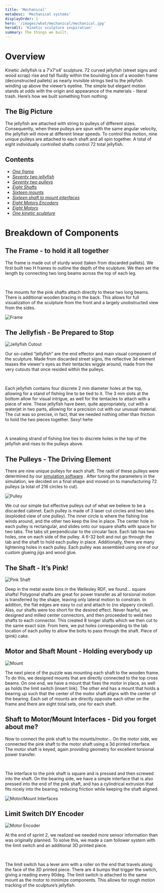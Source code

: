 ```yaml
---
title: 'Mechanical'
metaDesc: 'Mechanical systems'
displayOrder: 1
hero: '/images/what/mechanical/mechanical.jpg'
heroAlt: 'Kinetic sculpture inspiration'
summary: The things we built.
---
```


# Overview

Kinetic Jellyfish is a 7’x7’x4’ sculpture. 72 curved jellyfish (street signs and wood
scrap) rise and fall fluidly within the bounding box of a wooden frame (deconstructed
pallets) as nearly invisible strings tied to the jellyfish winding up above the viewer’s
eyeline. The simple but elegant motion stands at odds with the origin and appearance of
the materials - literal trash. Here’s how we built something from nothing:

## The Big Picture

The jellyfish are attached with string to pulleys of different sizes. Consequently, when
these pulleys are spun with the same angular velocity, the jellyfish will move at
different linear speeds. To control this motion, nine unique pulleys are attached to
each shaft and all spin together. A total of eight individually controlled shafts
control 72 total jellyfish.

## Contents

- [*One frame*](/what/mechanical/#the-frame---to-hold-it-all-together)
- [*Seventy two jellyfish*](/what/mechanical/#the-jellyfish---be-prepared-to-stop)
- [*Seventy two pulleys*](/what/mechanical/#the-pulleys---the-driving-element)
- [*Eight Shafts*](/what/mechanical/#the-shaft---it%E2%80%99s-pink!)
- [*Sixteen mounts*](/what/mechanical/#motor-and-shaft-mount---holding-everybody-up)
- [*Sixteen shaft to mount interfaces*](/what/mechanical/#shaft-to-motor%2Fmount-interfaces---did-you-forget-about-me%3F)
- [*Eight Motors Encoders*](/what/mechanical/#limit-switch-diy-encoder)
- [*Eight Motors*](/what/mechanical/#motor-and-shaft-mount---holding-everybody-up)
- [*One kinetic sculpture*](/what/mechanical/#the-big-picture)

# Breakdown of Components

## The Frame - to hold it all together

<div class="multi-image">

  <div>
    <p>
    The frame is made out of sturdy wood (taken from discarded pallets). We first built
    two H frames to outline the depth of the sculpture. We then set the length by
    connecting two long beams across the top of each leg.
    </p>
    <br/>
    <p>
    The mounts for the pink shafts attach directly to these two long beams. There is
    additional wooden bracing in the back. This allows for full visualization of the
    sculpture from the front and a largely unobstructed view from the sides.
    </p>
  </div>

  <div class="[ page-content__img-wrapper ] [ frame ]" data-frame="quinary">
    <img src="/images/how/sprint-3/sprint-3.jpg" alt="Frame"/>
  </div>

</div>



## The Jellyfish - Be Prepared to Stop

<div class="multi-image">

  <div class="[ page-content__img-wrapper ] [ frame ]" data-frame="quinary">
    <img src="/images/what/mechanical/jellyfish.jpg" alt="Jellyfish Cutout"/>
  </div>

  <div>
    <p>
      Our so-called “jellyfish” are the end effector and main visual component of the
      sculpture. Made from discarded street signs, the reflective 3d element teases the
      viewer's eyes as their tentacles wiggle around, made from the very cutouts that
      once resided within the pulleys.
    </p>
    <br/>
    <p>
      Each jellyfish contains four discrete 2 mm
      diameter holes at the top, allowing for a stand of fishing line to be tied to it.
      The 3 mm slots at the bottom allow for visual intrigue, as well for the tentacles
      to attach with a piece of wire. These jellyfish have been, quite appropriately,
      cut with a waterjet in two parts, allowing for a precision cut with our unusual
      material. The cut was so precise, in fact, that we needed nothing other than
      friction to hold the two pieces together.  Sexy! hehe
    </p>
    <br>
    <p>
      A sneaking strand of fishing line ties to discrete holes in the top of the
      jellyfish and rises to the pulleys above.
    </p>
  </div>

</div>


## The Pulleys - The Driving Element 

<div class="multi-image">

  <div>
    <p>
      There are nine unique pulleys for each shaft. The radii of these pulleys were
      determined by our
      <a href="/what/software/#processing"> simulation software</a>
      . After tuning the parameters
      in the simulation, we decided on a final shape and moved on to manufacturing 72
      pulleys (a total of 216 circles to cut).
    </p>
  </div>

  <div class="[ page-content__img-wrapper ] [ frame ]" data-frame="quinary">
    <img src="/images/what/mechanical/pulley.jpg" alt="Pulley"/>
  </div>

</div>

We cut our simple but effective pulleys out of what we believe to be a discarded
cabinet. Each pulley is made of 3 laser cut circles and two tabs. (exploded view of one
pulley). The inner circle is where the fishing line winds around, and the other two keep
the line in place. The center hole in each pulley is rectangular, and slides onto our
square shafts with space for two tabs. The tabs sit perpendicular to the circular face.
Each tab has two holes, one on each side of the pulley. A 6-32 bolt and nut go through
the tab and the shaft to hold each pulley in place. Additionally, there are many
lightening holes in each pulley. Each pulley was assembled using one of our custom
glueing jigs and wood glue. 



## The Shaft - It’s Pink!

<div class="centered-image">
  <div class="[ page-content__img-wrapper ] [ frame ]" data-frame="quinary">
    <img src="/images/what/mechanical/shaft.jpg" alt="Pink Shaft"/>
  </div>
</div>

Deep in the metal waste bins in the Wellesley RDF, we found… square shafts! Polygonal
shafts are great for power transfer as all torsional motion is transferred by the shape,
leaving only lateral motion to constrain. In addition, the flat edges are easy to cut
and attach to (no slippery circles!). Alas, our shafts were too short for the desired
effect. Never fearful, we designed and milled center connectors, and then proceeded to
weld two shafts to each connector. This created 8 longer shafts which we then cut to the
same exact size. From here, we put holes corresponding to the tab location of each
pulley to allow the bolts to pass through the shaft. Piece of (pink) cake. 

## Motor and Shaft Mount - Holding everybody up

<div class="multi-image">

  <div class="[ page-content__img-wrapper ] [ frame ]" data-frame="quinary">
    <img src="/images/what/mechanical/mount.jpg" alt="Mount"/>
  </div>

  <div>
    <p>
    The next piece of the puzzle was mounting each shaft to the wooden frame. To do
    this, we designed mounts that are directly connected to the top cross beams. On one
    end, we have a mount that fixes the motor in place, as well as holds the limit
    switch (insert link).  The other end has a mount that holds a bearing up such that
    the center of the motor shaft aligns with the center of the bearing. Each set of
    mounts are directly opposite each other on the frame and there are eight total sets,
    one for each shaft. 
    </p>
  </div>

</div>

## Shaft to Motor/Mount Interfaces - Did you forget about me?

<div class="multi-image">

  <div>
    <p>
    Now to connect the pink shaft to the mounts/motor… On the motor side, we connected
    the pink shaft to the motor shaft using a 3d printed interface. The motor shaft is
    keyed, again providing geometry for excellent torsional power transfer.
    </p>
    <br/>
    <p>
    The
    interface to the pink shaft is square and is pressed and then screwed into the
    shaft. On the bearing side, we have a simple interface that is also pressed into the
    end of the pink shaft, and has a cylindrical extrusion that fits nicely into the
    bearing, reducing friction while keeping the shaft aligned. 
    </p>
  </div>

  <div class="[ page-content__img-wrapper ] [ frame ]" data-frame="quinary">
    <img src="/images/placeholder.jpg" alt="Motor/Mount Interfaces"/>
  </div>

</div>


## Limit Switch DIY Encoder

<div class="multi-image">

  <div class="[ page-content__img-wrapper ] [ frame ]" data-frame="quinary">
    <img src="/images/what/mechanical/encoder.jpg" alt="Motor Encoder"/>
  </div>

  <div>
    <p>
    At the end of sprint 2, we realized we needed more sensor information than was
    originally planned. To solve this, we made a cam follower system with the limit switch
    and an additional 3D printed piece.
    <p>
    <br/>
    </p>
    The limit switch has a lever arm with a roller on
    the end that travels along the face of the 3D printed piece. There are 4 bumps that
    trigger the switch, giving a reading every 90deg. The limit switch is attached to the
    same mount as the motor to minimize components. This allows for rough motion tracking of
    the sculpture’s jellyfish. 
    </p>
  </div>

</div>

